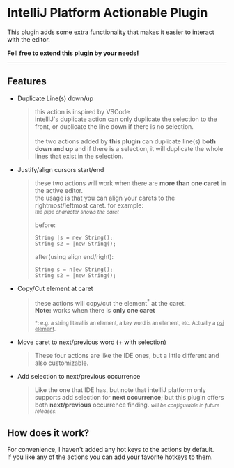 # IntelliJ Platform Actionable Plugin

This plugin adds some extra functionality that makes it easier to interact with the editor.

<b>Fell free to extend this plugin by your needs!</b>

---

## Features

* Duplicate Line(s) down/up
  > this action is inspired by VSCode <br/>
  > intelliJ's duplicate action can only duplicate the selection to the front,
  > or duplicate the line down if there is no selection.<br/>
  > <br/>
  > the two actions added by **this plugin** can duplicate line(s) **both down and up**
  > and if there is a selection, it will duplicate the whole lines that exist in the selection.

* Justify/align cursors start/end
  > these two actions will work when there are **more than one caret** in the active editor.<br/>
  > the usage is that you can align your carets to the rightmost/leftmost caret. for example:<br/>
  > <small>_the pipe character shows the caret_</small>
  >
  > before:
  > ```
  > String |s = new String();
  > String s2 = |new String();
  > ```
  >
  > after(using align end/right):
  > ```
  > String s = n|ew String();
  > String s2 = |new String();
  > ```

* Copy/Cut element at caret
  > these actions will copy/cut the element<sup>*</sup> at the caret.<br/>
  > **Note:** works when there is **only one caret**
  >
  > <small>*: e.g. a string literal is an element, a key word is an element, etc. Actually a <u>psi element</u>.</small>

* Move caret to next/previous word (+ with selection)
  > These four actions are like the IDE ones, but a little different and also customizable.

* Add selection to next/previous occurrence
  > Like the one that IDE has, but note that intelliJ platform only supports add selection for **next occurrence**;
  > but this plugin offers both **next/previous** occurrence finding. 
  > _<small>will be configurable in future releases.</small>_

## How does it work?

For convenience, I haven't added any hot keys to the actions by default.<br/>
If you like any of the actions you can add your favorite hotkeys to them. 

